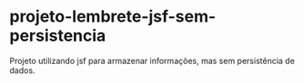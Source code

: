 # projeto-lembrete-jsf-sem-persistencia
Projeto utilizando jsf para armazenar informações, mas sem persistência de dados.
